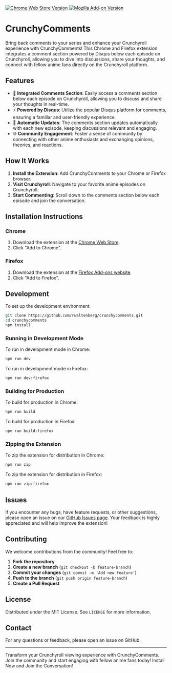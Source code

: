[![Chrome Web Store Version](https://img.shields.io/chrome-web-store/v/lfcgebliknnkfakgodekfhgmcnicokcc?logo=google-chrome&logoColor=%23FFFFFF&label=Chrome%20Extension&labelColor=%234285F4
)](https://chromewebstore.google.com/detail/crunchycomments/lfcgebliknnkfakgodekfhgmcnicokcc)
[![Mozilla Add-on Version](https://img.shields.io/amo/v/comments-for-crunchyroll?logo=firefox&logoColor=%23FFFFFF&label=Firefox%20Add-on&labelColor=%23ff7139
)](https://addons.mozilla.org/pt-BR/firefox/addon/comments-for-crunchyroll/)


# CrunchyComments

Bring back comments to your series and enhance your Crunchyroll experience with CrunchyComments! This Chrome and Firefox extension integrates a comment section powered by Disqus below each episode on Crunchyroll, allowing you to dive into discussions, share your thoughts, and connect with fellow anime fans directly on the Crunchyroll platform.

## Features

- 📝 **Integrated Comments Section**: Easily access a comments section below each episode on Crunchyroll, allowing you to discuss and share your thoughts in real-time.
- ⚡ **Powered by Disqus**: Utilize the popular Disqus platform for comments, ensuring a familiar and user-friendly experience.
- 🔄 **Automatic Updates**: The comments section updates automatically with each new episode, keeping discussions relevant and engaging.
- 🌐 **Community Engagement**: Foster a sense of community by connecting with other anime enthusiasts and exchanging opinions, theories, and reactions.

## How It Works

1. **Install the Extension**: Add CrunchyComments to your Chrome or Firefox browser.
2. **Visit Crunchyroll**: Navigate to your favorite anime episodes on Crunchyroll.
3. **Start Commenting**: Scroll down to the comments section below each episode and join the conversation.

## Installation Instructions

### Chrome

1. Download the extension at the [Chrome Web Store](https://chromewebstore.google.com/detail/crunchycomments/lfcgebliknnkfakgodekfhgmcnicokcc).
2. Click "Add to Chrome".

### Firefox

1. Download the extension at the [Firefox Add-ons website](https://addons.mozilla.org/pt-BR/firefox/addon/comments-for-crunchyroll/).
2. Click "Add to Firefox".

## Development

To set up the development environment:

```bash
git clone https://github.com/rwaltenberg/crunchycomments.git
cd crunchycomments
npm install
```

### Running in Development Mode

To run in development mode in Chrome:

```bash
npm run dev
```

To run in development mode in Firefox:

```bash
npm run dev:firefox
```

### Building for Production

To build for production in Chrome:

```bash
npm run build
```

To build for production in Firefox:

```bash
npm run build:firefox
```

### Zipping the Extension

To zip the extension for distribution in Chrome:

```bash
npm run zip
```

To zip the extension for distribution in Firefox:

```bash
npm run zip:firefox
```

## Issues

If you encounter any bugs, have feature requests, or other suggestions, please open an issue on our [GitHub Issues page](https://github.com/rwaltenberg/crunchycomments/issues). Your feedback is highly appreciated and will help improve the extension!

## Contributing

We welcome contributions from the community! Feel free to:

1. **Fork the repository**
2. **Create a new branch** (`git checkout -b feature-branch`)
3. **Commit your changes** (`git commit -m 'Add new feature'`)
4. **Push to the branch** (`git push origin feature-branch`)
5. **Create a Pull Request**

## License

Distributed under the MIT License. See `LICENSE` for more information.

## Contact

For any questions or feedback, please open an issue on GitHub.

---

Transform your Crunchyroll viewing experience with CrunchyComments. Join the community and start engaging with fellow anime fans today! Install Now and Join the Conversation!
